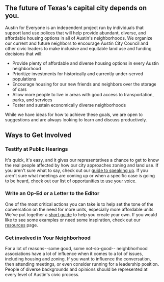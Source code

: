 ## The future of Texas's capital city depends on you.

Austin for Everyone is an independent project run by individuals that support land use polices that will help provide abundant, diverse, and affordable housing options in all of Austin's neighborhoods. We organize our current and future neighbors to encourage Austin City Council and other civic leaders to make inclusive and equitable land use and funding decisions that will:

- Provide plenty of affordable and diverse housing options in every Austin neighborhood
- Prioritize investments for historically and currently under-served populations
- Encourage housing for our new friends and neighbors over the storage of cars
- Allow more people to live in areas with good access to transportation, parks, and services
- Foster and sustain economically diverse neighborhoods

While we have ideas for how to achieve these goals, we are open to suggestions and are always looking to learn and discuss productively.

## Ways to Get Involved

### Testify at Public Hearings

It's quick, it's easy, and it gives our representatives a chance to get to know the real people affected by how our city approaches zoning and land use. If you aren't sure what to say, check out our [guide to speaking up](/resouces/speak-up). If you aren't sure what meetings are coming up or when a specific case is going to be heard, check out our list of [opportunities to use your voice](/resouces/use-your-voice). 

### Write an Op-Ed or a Letter to the Editor

One of the most critical actions you can take is to help set the tone of the conversation on the need for more units, especially more affordable units. We've put together a [short guide](/resources/letter-to-the-editor) to help you create your own. If you would like to see some examples or need some inspiration, check out our [resources](/resources) page.

### Get involved in Your Neighborhood

For a lot of reasons--some good, some not-so-good-- neighbhorhood associations have a lot of influence when it comes to a lot of issues, including housing and zoning. If you want to influence the conversation, then attending meetings, or even consider running for a leadership position. People of diverse backgrounds and opinions should be represented at every level of Austin's civic process.
